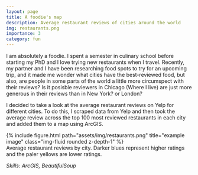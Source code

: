 ```yaml
---
layout: page
title: A foodie's map
description: Average restaurant reviews of cities around the world
img: restaurants.png
importance: 3
category: fun
---
```


I am absolutely a foodie. I spent a semester in culinary school before starting my PhD and I love trying new restaurants when I travel. Recently, my partner and I have been researching food spots to try for an upcoming trip, and it made me wonder what cities have the best-reviewed food, but also, are people in some parts of the world a little more circumspect with their reviews? Is it posisble reviewers in Chicago (Where I live) are just more generous in their reviews than in New York? or London?

I decided to take a look at the average restaurant reviews on Yelp for different cities. To do this, I scraped data from Yelp and then took the average review across the top 100 most reviewed restaurants in each city and added them to a map using ArcGIS.

<div class="row">
    <div class="col-sm mt-3 mt-md-0">
        {% include figure.html path="assets/img/restaurants.png" title="example image" class="img-fluid rounded z-depth-1" %}
    </div>
</div>
<div class="caption">
    Average restaurant reviews by city. Darker blues represent higher ratings and the paler yellows are lower ratings. 
</div>

<em> Skills: ArcGIS, BeautifulSoup </em>
